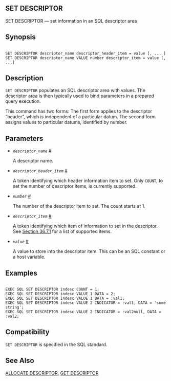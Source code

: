 ## SET DESCRIPTOR

SET DESCRIPTOR — set information in an SQL descriptor area

## Synopsis

```

SET DESCRIPTOR descriptor_name descriptor_header_item = value [, ... ]
SET DESCRIPTOR descriptor_name VALUE number descriptor_item = value [, ...]
```

## Description

`SET DESCRIPTOR` populates an SQL descriptor area with values. The descriptor area is then typically used to bind parameters in a prepared query execution.

This command has two forms: The first form applies to the descriptor “header”, which is independent of a particular datum. The second form assigns values to particular datums, identified by number.

## Parameters

* *`descriptor_name`* [#](#ECPG-SQL-SET-DESCRIPTOR-DESCRIPTOR-NAME)

    A descriptor name.

* *`descriptor_header_item`* [#](#ECPG-SQL-SET-DESCRIPTOR-DESCRIPTOR-HEADER-ITEM)

    A token identifying which header information item to set. Only `COUNT`, to set the number of descriptor items, is currently supported.

* *`number`* [#](#ECPG-SQL-SET-DESCRIPTOR-NUMBER)

    The number of the descriptor item to set. The count starts at 1.

* *`descriptor_item`* [#](#ECPG-SQL-SET-DESCRIPTOR-DESCRIPTOR-ITEM)

    A token identifying which item of information to set in the descriptor. See [Section 36.7.1](ecpg-descriptors.html#ECPG-NAMED-DESCRIPTORS "36.7.1. Named SQL Descriptor Areas") for a list of supported items.

* *`value`* [#](#ECPG-SQL-SET-DESCRIPTOR-VALUE)

    A value to store into the descriptor item. This can be an SQL constant or a host variable.

## Examples

```

EXEC SQL SET DESCRIPTOR indesc COUNT = 1;
EXEC SQL SET DESCRIPTOR indesc VALUE 1 DATA = 2;
EXEC SQL SET DESCRIPTOR indesc VALUE 1 DATA = :val1;
EXEC SQL SET DESCRIPTOR indesc VALUE 2 INDICATOR = :val1, DATA = 'some string';
EXEC SQL SET DESCRIPTOR indesc VALUE 2 INDICATOR = :val2null, DATA = :val2;
```

## Compatibility

`SET DESCRIPTOR` is specified in the SQL standard.

## See Also

[ALLOCATE DESCRIPTOR](ecpg-sql-allocate-descriptor.html "ALLOCATE DESCRIPTOR"), [GET DESCRIPTOR](ecpg-sql-get-descriptor.html "GET DESCRIPTOR")
